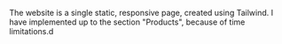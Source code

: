 The website is a single static, responsive page, created using Tailwind.
I have implemented up to the section "Products", because of time limitations.d